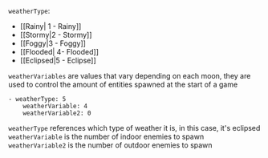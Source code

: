 `weatherType`:
- [[Rainy| 1 - Rainy]]
- [[Stormy|2 - Stormy]]
- [[Foggy|3 - Foggy]]
- [[Flooded| 4- Flooded]]
- [[Eclipsed|5 - Eclipse]]

`weatherVariables` are values that vary depending on each moon, they are used to control the amount of entities spawned at the start of a game
```
- weatherType: 5
    weatherVariable: 4
    weatherVariable2: 0
```
`weatherType` references which type of weather it is, in this case, it's eclipsed
`weatherVariable` is the number of indoor enemies to spawn
`weatherVariable2` is the number of outdoor enemies to spawn 
